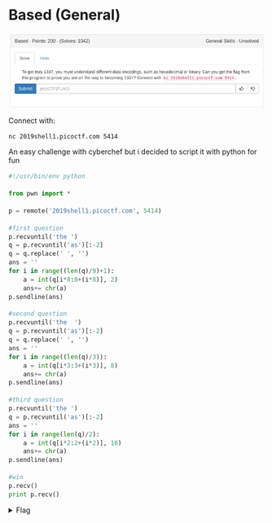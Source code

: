# Based (General)

![title](images/title.png)

Connect with:

```bash
nc 2019shell1.picoctf.com 5414
```

An easy challenge with cyberchef but i decided to script it with python for fun

```python
#!/usr/bin/env python

from pwn import *

p = remote('2019shell1.picoctf.com', 5414)

#first question
p.recvuntil('the ')
q = p.recvuntil('as')[:-2]
q = q.replace(' ', '')
ans = ''
for i in range((len(q)/9)+1):
	a = int(q[i*8:8+(i*8)], 2)
	ans+= chr(a)
p.sendline(ans)

#second question
p.recvuntil('the  ')
q = p.recvuntil('as')[:-2]
q = q.replace(' ', '')
ans = ''
for i in range((len(q)/3)):
	a = int(q[i*3:3+(i*3)], 8)
	ans+= chr(a)
p.sendline(ans)

#third question
p.recvuntil('the ')
q = p.recvuntil('as')[:-2]
ans = ''
for i in range(len(q)/2):
	a = int(q[i*2:2+(i*2)], 16)
	ans+= chr(a)
p.sendline(ans)

#win
p.recv()
print p.recv()
```

<details>
	<summary>Flag</summary>

picoCTF{learning_about_converting_values_6344dd5b}
</details>